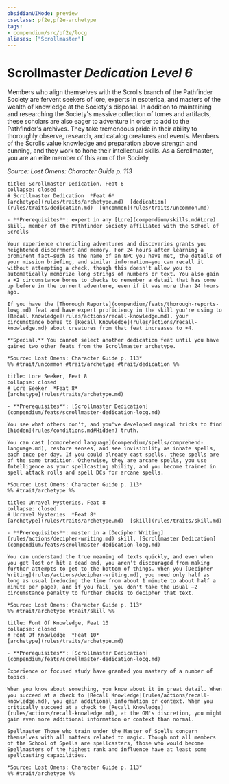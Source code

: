 ```yaml
---
obsidianUIMode: preview
cssclass: pf2e,pf2e-archetype
tags:
- compendium/src/pf2e/locg
aliases: ["Scrollmaster"]
---
```

# Scrollmaster *Dedication Level 6*  

Members who align themselves with the Scrolls branch of the Pathfinder Society are fervent seekers of lore, experts in esoterica, and masters of the wealth of knowledge at the Society's disposal. In addition to maintaining and researching the Society's massive collection of tomes and artifacts, these scholars are also eager to adventure in order to add to the Pathfinder's archives. They take tremendous pride in their ability to thoroughly observe, research, and catalog creatures and events. Members of the Scrolls value knowledge and preparation above strength and cunning, and they work to hone their intellectual skills. As a Scrollmaster, you are an elite member of this arm of the Society.

*Source: Lost Omens: Character Guide p. 113*

```ad-embed-feat
title: Scrollmaster Dedication, Feat 6
collapse: closed
# Scrollmaster Dedication  *Feat 6*  
[archetype](rules/traits/archetype.md)  [dedication](rules/traits/dedication.md)  [uncommon](rules/traits/uncommon.md)  

- **Prerequisites**: expert in any [Lore](compendium/skills.md#Lore) skill, member of the Pathfinder Society affiliated with the School of Scrolls

Your experience chronicling adventures and discoveries grants you heightened discernment and memory. For 24 hours after learning a prominent fact—such as the name of an NPC you have met, the details of your mission briefing, and similar information—you can recall it without attempting a check, though this doesn't allow you to automatically memorize long strings of numbers or text. You also gain a +2 circumstance bonus to checks to remember a detail that has come up before in the current adventure, even if it was more than 24 hours ago.

If you have the [Thorough Reports](compendium/feats/thorough-reports-lowg.md) feat and have expert proficiency in the skill you're using to [Recall Knowledge](rules/actions/recall-knowledge.md), your circumstance bonus to [Recall Knowledge](rules/actions/recall-knowledge.md) about creatures from that feat increases to +4.

**Special.** You cannot select another dedication feat until you have gained two other feats from the Scrollmaster archetype.

*Source: Lost Omens: Character Guide p. 113*  
%% #trait/uncommon #trait/archetype #trait/dedication %%
```  

```ad-embed-feat
title: Lore Seeker, Feat 8
collapse: closed
# Lore Seeker  *Feat 8*  
[archetype](rules/traits/archetype.md)  

- **Prerequisites**: [Scrollmaster Dedication](compendium/feats/scrollmaster-dedication-locg.md)

You see what others don't, and you've developed magical tricks to find [hidden](rules/conditions.md#Hidden) truth.

You can cast [comprehend language](compendium/spells/comprehend-language.md), restore senses, and see invisibility as innate spells, each once per day. If you could already cast spells, these spells are of the same tradition. Otherwise, they are arcane spells, you use Intelligence as your spellcasting ability, and you become trained in spell attack rolls and spell DCs for arcane spells.

*Source: Lost Omens: Character Guide p. 113*  
%% #trait/archetype %%
```  

```ad-embed-feat
title: Unravel Mysteries, Feat 8
collapse: closed
# Unravel Mysteries  *Feat 8*  
[archetype](rules/traits/archetype.md)  [skill](rules/traits/skill.md)  

- **Prerequisites**: master in a [Decipher Writing](rules/actions/decipher-writing.md) skill, [Scrollmaster Dedication](compendium/feats/scrollmaster-dedication-locg.md)

You can understand the true meaning of texts quickly, and even when you get lost or hit a dead end, you aren't discouraged from making further attempts to get to the bottom of things. When you [Decipher Writing](rules/actions/decipher-writing.md), you need only half as long as usual (reducing the time from about 1 minute to about half a minute per page), and if you fail, you don't take the usual –2 circumstance penalty to further checks to decipher that text.

*Source: Lost Omens: Character Guide p. 113*  
%% #trait/archetype #trait/skill %%
```  

```ad-embed-feat
title: Font Of Knowledge, Feat 10
collapse: closed
# Font Of Knowledge  *Feat 10*  
[archetype](rules/traits/archetype.md)  

- **Prerequisites**: [Scrollmaster Dedication](compendium/feats/scrollmaster-dedication-locg.md)

Experience or focused study have granted you mastery of a number of topics.

When you know about something, you know about it in great detail. When you succeed at a check to [Recall Knowledge](rules/actions/recall-knowledge.md), you gain additional information or context. When you critically succeed at a check to [Recall Knowledge](rules/actions/recall-knowledge.md), at the GM's discretion, you might gain even more additional information or context than normal.

Spellmaster Those who train under the Master of Spells concern themselves with all matters related to magic. Though not all members of the School of Spells are spellcasters, those who would become Spellmasters of the highest rank and influence have at least some spellcasting capabilities.

*Source: Lost Omens: Character Guide p. 113*  
%% #trait/archetype %%
```